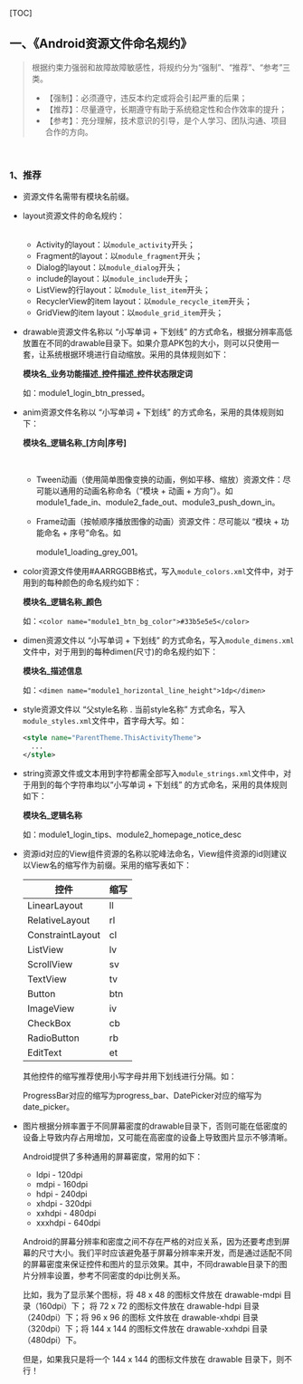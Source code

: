 [TOC]

## 一、《Android资源文件命名规约》

> 根据约束力强弱和故障故障敏感性，将规约分为“强制”、“推荐”、“参考”三类。
> * 【强制】：必须遵守，违反本约定或将会引起严重的后果； 
> * 【推荐】：尽量遵守，长期遵守有助于系统稳定性和合作效率的提升； 
> * 【参考】：充分理解，技术意识的引导，是个人学习、团队沟通、项目合作的方向。

<br/>

### 1、推荐

* 资源文件名需带有模块名前缀。

* layout资源文件的命名规约：

  <br/>

  * Activity的layout：以`module_activity`开头；
  * Fragment的layout：以`module_fragment`开头；
  * Dialog的layout：以`module_dialog`开头；
  * include的layout：以`module_include`开头；
  * ListView的行layout：以`module_list_item`开头；
  * RecyclerView的item layout：以`module_recycle_item`开头；
  * GridView的item layout：以`module_grid_item`开头；

* drawable资源文件名称以 “小写单词 + 下划线” 的方式命名，根据分辨率高低放置在不同的drawable目录下。如果介意APK包的大小，则可以只使用一套，让系统根据环境进行自动缩放。采用的具体规则如下：

  **模块名\_业务功能描述\_控件描述\_控件状态限定词**

  如：module1_login_btn_pressed。

* anim资源文件名称以 “小写单词 + 下划线” 的方式命名，采用的具体规则如下：

  **模块名\_逻辑名称_\[方向|序号]**

  <br/>

  * Tween动画（使用简单图像变换的动画，例如平移、缩放）资源文件：尽可能以通用的动画名称命名（“模块 + 动画 + 方向”）。如 module1_fade_in、module2_fade_out、module3_push_down_in。

  * Frame动画（按帧顺序播放图像的动画）资源文件：尽可能以 “模块 + 功能命名 + 序号”命名。如

    module1_loading_grey_001。

* color资源文件使用#AARRGGBB格式，写入`module_colors.xml`文件中，对于用到的每种颜色的命名规约如下：

  **模块名\_逻辑名称\_颜色**

  如：`<color name="module1_btn_bg_color">#33b5e5e5</color>`

* dimen资源文件以 “小写单词 + 下划线” 的方式命名，写入`module_dimens.xml`文件中，对于用到的每种dimen(尺寸)的命名规约如下：

  **模块名_描述信息**

  如：`<dimen name="module1_horizontal_line_height">1dp</dimen>`

* style资源文件以 “父style名称 . 当前style名称” 方式命名，写入`module_styles.xml`文件中，首字母大写。如：

  ```xml
  <style name="ParentTheme.ThisActivityTheme">
    ...
  </style>
  ```

* string资源文件或文本用到字符都需全部写入`module_strings.xml`文件中，对于用到的每个字符串均以“小写单词 + 下划线” 的方式命名，采用的具体规则如下：

  **模块名_逻辑名称**

  如：module1_login_tips、module2_homepage_notice_desc

* 资源id对应的View组件资源的名称以驼峰法命名，View组件资源的id则建议以View名的缩写作为前缀。采用的缩写表如下：

  | 控件               | 缩写   |
  | ---------------- | ---- |
  | LinearLayout     | ll   |
  | RelativeLayout   | rl   |
  | ConstraintLayout | cl   |
  | ListView         | lv   |
  | ScrollView       | sv   |
  | TextView         | tv   |
  | Button           | btn  |
  | ImageView        | iv   |
  | CheckBox         | cb   |
  | RadioButton      | rb   |
  | EditText         | et   |

  其他控件的缩写推荐使用小写字母并用下划线进行分隔。如：

  ProgressBar对应的缩写为progress_bar、DatePicker对应的缩写为date_picker。

* 图片根据分辨率置于不同屏幕密度的drawable目录下，否则可能在低密度的设备上导致内存占用增加，又可能在高密度的设备上导致图片显示不够清晰。

  Android提供了多种通用的屏幕密度，常用的如下：

  * ldpi - 120dpi
  * mdpi - 160dpi
  * hdpi - 240dpi
  * xhdpi - 320dpi
  * xxhdpi - 480dpi
  * xxxhdpi - 640dpi

  Android的屏幕分辨率和密度之间不存在严格的对应关系，因为还要考虑到屏幕的尺寸大小。我们平时应该避免基于屏幕分辨率来开发，而是通过适配不同的屏幕密度来保证控件和图片的显示效果。其中，不同drawable目录下的图片分辨率设置，参考不同密度的dpi比例关系。

  比如，我为了显示某个图标，将 48 x 48 的图标文件放在 drawable-mdpi 目录（160dpi）下； 将 72 x 72 的图标文件放在 drawable-hdpi 目录（240dpi）下；将 96 x 96 的图标 文件放在 drawable-xhdpi 目录（320dpi）下；将 144 x 144 的图标文件放在 drawable-xxhdpi 目录（480dpi）下。

  但是，如果我只是将一个 144 x 144 的图标文件放在 drawable 目录下，则不行！ 

